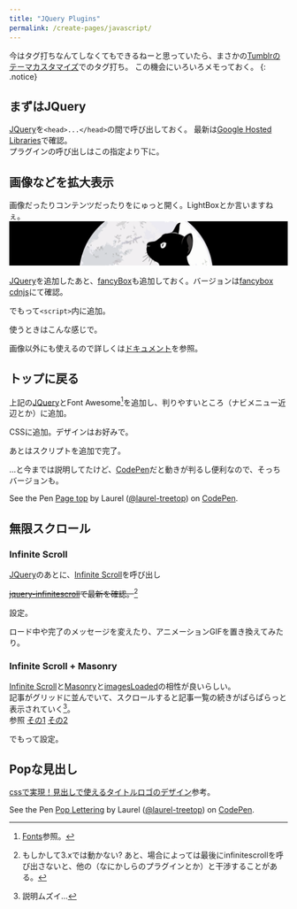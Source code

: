 ```yaml
---
title: "JQuery Plugins"
permalink: /create-pages/javascript/
---
```

今はタグ打ちなんてしなくてもできるねーと思っていたら、まさかの[Tumblrのテーマカスタマイズ](/tumblr/custom-theme/)でのタグ打ち。
この機会にいろいろメモっておく。
{: .notice}

## まずはJQuery
[JQuery][]を`<head>...</head>`の間で呼び出しておく。
<span><script src="https://gist.github.com/laureltreetop/59d30a038a01d98a7fe6bc1c7bcc2a91.js"></script></span>
最新は[Google Hosted Libraries](https://developers.google.com/speed/libraries/#jquery)で確認。  
プラグインの呼び出しはこの指定より下に。

## 画像などを拡大表示

画像だったりコンテンツだったりをにゅっと開く。LightBoxとか言いますねぇ。    
[![fancyBox-test](/assets/images/github-header.png)](/assets/images/github-header.png)

[JQuery][]を追加したあと、[fancyBox](http://fancyapps.com/fancybox/3/)も追加しておく。バージョンは[fancybox cdnjs](https://cdnjs.com/libraries/fancybox/)にて確認。  
<script src="https://gist.github.com/laureltreetop/5b77a8d4107f307f362c7a54b78702a2.js"></script>

でもって`<script>`内に追加。
<script src="https://gist.github.com/laureltreetop/20cd1eb92d5b1e9a83de7ba6ed867841.js"></script>
使うときはこんな感じで。  
<script src="https://gist.github.com/laureltreetop/7e6d97ed4adbd3b9309b6d8c803714b7.js"></script>
画像以外にも使えるので詳しくは[ドキュメント](http://fancyapps.com/fancybox/3/docs/)を参照。

## トップに戻る

上記の[JQuery][]とFont Awesome[^fontawesome]を追加し、判りやすいところ（ナビメニュー近辺とか）に追加。
<script src="https://gist.github.com/laureltreetop/c32c117a913668c6ef625aee525d7f8d.js"></script>

[^fontawesome]: [Fonts](create-pages/fonts/)参照。

CSSに追加。デザインはお好みで。
<script src="https://gist.github.com/laureltreetop/3201e4dfb093ef0cfecb1fe65d4d2c94.js"></script>

あとはスクリプトを追加で完了。
<script src="https://gist.github.com/laureltreetop/a2ad0f5f1adc4baa4364b03d09b98f59.js"></script>

…と今までは説明してたけど、[CodePen](https://codepen.io/)だと動きが判るし便利なので、そっちバージョンも。
<p data-height="400" data-theme-id="0" data-slug-hash="eexzzR" data-default-tab="result" data-user="laurel-treetop" data-embed-version="2" data-pen-title="Page top" class="codepen">See the Pen <a href="https://codepen.io/laurel-treetop/pen/eexzzR/">Page top</a> by Laurel (<a href="https://codepen.io/laurel-treetop">@laurel-treetop</a>) on <a href="https://codepen.io">CodePen</a>.</p>
<script async src="https://production-assets.codepen.io/assets/embed/ei.js"></script>


## 無限スクロール
### Infinite Scroll

[JQuery][]のあとに、[Infinite Scroll][]を呼び出し
<script src="https://gist.github.com/laureltreetop/1a9dc2373991dc59d93270f752e3577b.js"></script>
~~[jquery-infinitescroll](https://cdnjs.com/libraries/jquery-infinitescroll)で最新を確認。~~[^cannotinfinite]  

[^cannotinfinite]: もしかして3.xでは動かない? あと、場合によっては最後にinfinitescrollを呼び出さないと、他の（なにかしらのプラグインとか）と干渉することがある。  

設定。
<script src="https://gist.github.com/laureltreetop/bf184996dadb4a4b7d059cf0f1239e68.js"></script>
ロード中や完了のメッセージを変えたり、アニメーションGIFを置き換えてみたり。  

### Infinite Scroll + Masonry

[Infinite Scroll][]と[Masonry][]と[imagesLoaded][]の相性が良いらしい。  
記事がグリッドに並んでいて、スクロールすると記事一覧の続きがぱらぱらっと表示されていく[^masonry]。  
参照 [その1](http://illbenet.jp/view/78) [その2](http://illbenet.jp/view/77)

[^masonry]: 説明ムズイ…

<script src="https://gist.github.com/laureltreetop/f85fc186dd2c122008ad6ab8566a472f.js"></script>

でもって設定。  
<script src="https://gist.github.com/laureltreetop/c0e3d27195fbc57054f139a65f2e6af2.js"></script>

## Popな見出し

[cssで実現！見出しで使えるタイトルロゴのデザイン](https://www.yuu-diaryblog.com/2017/03/17/headline-design/)参考。  
<p data-height="344" data-theme-id="0" data-slug-hash="KybYme" data-default-tab="result" data-user="laurel-treetop" data-embed-version="2" data-pen-title="Pop Lettering" class="codepen">See the Pen <a href="https://codepen.io/laurel-treetop/pen/KybYme/">Pop Lettering</a> by Laurel (<a href="https://codepen.io/laurel-treetop">@laurel-treetop</a>) on <a href="https://codepen.io">CodePen</a>.</p>
<script async src="https://production-assets.codepen.io/assets/embed/ei.js"></script>


[JQuery]: https://jquery.com/
[Infinite Scroll]: https://infinite-scroll.com/
[Masonry]: https://masonry.desandro.com/
[imagesLoaded]: https://imagesloaded.desandro.com/